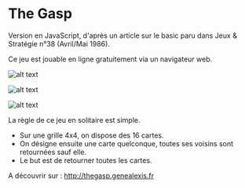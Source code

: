 # The Gasp

Version en JavaScript, d'après un article sur le basic paru dans Jeux & Stratégie n°38 (Avril/Mai 1986).

Ce jeu est jouable en ligne gratuitement via un navigateur web.

![alt text](http://thegasp.genealexis.fr/images/js/thegasp01.jpg)

![alt text](http://thegasp.genealexis.fr/images/js/thegasp02.jpg)

![alt text](http://thegasp.genealexis.fr/images/js/thegasp03.jpg)

La règle de ce jeu en solitaire est simple.

- Sur une grille 4x4, on dispose des 16 cartes.
- On désigne ensuite une carte quelconque, toutes ses voisins sont retournées sauf elle.
- Le but est de retourner toutes les cartes.

A découvrir sur : http://thegasp.genealexis.fr

